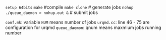 `setup 64bits`
`make` #compile
`make clone` # generate jobs 
`nohup ./queue_daemon > nohup.out &`  # submit jobs 

`conf.mk`: variable `NUM` means number of jobs
`urqmd.cc`: line 46 - 75 are configuration for urqmd
`queue_daemon`: qnum means maxmium jobs running number

